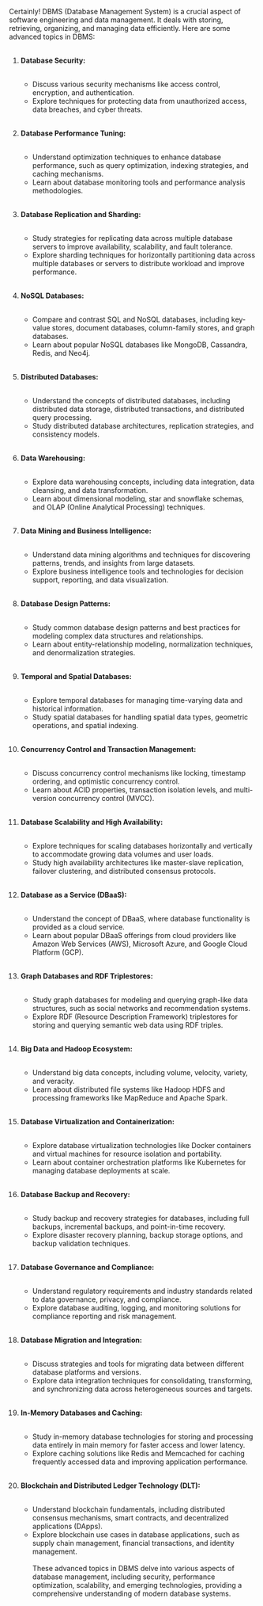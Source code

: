 Certainly! DBMS (Database Management System) is a crucial aspect of software engineering and data management. It deals with storing, retrieving, organizing, and managing data efficiently. Here are some advanced topics in DBMS: <br/><br/>

1. **Database Security:**<br/><br/>
   - Discuss various security mechanisms like access control, encryption, and authentication.
   - Explore techniques for protecting data from unauthorized access, data breaches, and cyber threats.<br/><br/>

2. **Database Performance Tuning:**<br/><br/>
   - Understand optimization techniques to enhance database performance, such as query optimization, indexing strategies, and caching mechanisms.
   - Learn about database monitoring tools and performance analysis methodologies.<br/><br/>

3. **Database Replication and Sharding:**<br/><br/>
   - Study strategies for replicating data across multiple database servers to improve availability, scalability, and fault tolerance.
   - Explore sharding techniques for horizontally partitioning data across multiple databases or servers to distribute workload and improve performance.<br/><br/>

4. **NoSQL Databases:**<br/><br/>
   - Compare and contrast SQL and NoSQL databases, including key-value stores, document databases, column-family stores, and graph databases.
   - Learn about popular NoSQL databases like MongoDB, Cassandra, Redis, and Neo4j.
<br/><br/>

5. **Distributed Databases:**<br/><br/>
   - Understand the concepts of distributed databases, including distributed data storage, distributed transactions, and distributed query processing.
   - Study distributed database architectures, replication strategies, and consistency models.<br/><br/>

6. **Data Warehousing:**<br/><br/>
   - Explore data warehousing concepts, including data integration, data cleansing, and data transformation.
   - Learn about dimensional modeling, star and snowflake schemas, and OLAP (Online Analytical Processing) techniques.<br/><br/>

7. **Data Mining and Business Intelligence:**<br/><br/>
   - Understand data mining algorithms and techniques for discovering patterns, trends, and insights from large datasets.
   - Explore business intelligence tools and technologies for decision support, reporting, and data visualization.<br/><br/>

8. **Database Design Patterns:**<br/><br/>
   - Study common database design patterns and best practices for modeling complex data structures and relationships.
   - Learn about entity-relationship modeling, normalization techniques, and denormalization strategies.
<br/><br/>

9. **Temporal and Spatial Databases:**<br/><br/>
   - Explore temporal databases for managing time-varying data and historical information.
   - Study spatial databases for handling spatial data types, geometric operations, and spatial indexing.<br/><br/>

10. **Concurrency Control and Transaction Management:**<br/><br/>
    - Discuss concurrency control mechanisms like locking, timestamp ordering, and optimistic concurrency control.
    - Learn about ACID properties, transaction isolation levels, and multi-version concurrency control (MVCC).<br/><br/>

11. **Database Scalability and High Availability:**<br/><br/>
    - Explore techniques for scaling databases horizontally and vertically to accommodate growing data volumes and user loads.
    - Study high availability architectures like master-slave replication, failover clustering, and distributed consensus protocols.<br/><br/>

12. **Database as a Service (DBaaS):**<br/><br/>
    - Understand the concept of DBaaS, where database functionality is provided as a cloud service.
    - Learn about popular DBaaS offerings from cloud providers like Amazon Web Services (AWS), Microsoft Azure, and Google Cloud Platform (GCP).<br/><br/>

13. **Graph Databases and RDF Triplestores:**<br/><br/>
    - Study graph databases for modeling and querying graph-like data structures, such as social networks and recommendation systems.
    - Explore RDF (Resource Description Framework) triplestores for storing and querying semantic web data using RDF triples.<br/><br/>

14. **Big Data and Hadoop Ecosystem:**<br/><br/>
    - Understand big data concepts, including volume, velocity, variety, and veracity.
    - Learn about distributed file systems like Hadoop HDFS and processing frameworks like MapReduce and Apache Spark.<br/><br/>

15. **Database Virtualization and Containerization:**<br/><br/>
    - Explore database virtualization technologies like Docker containers and virtual machines for resource isolation and portability.
    - Learn about container orchestration platforms like Kubernetes for managing database deployments at scale.<br/><br/>

16. **Database Backup and Recovery:**<br/><br/>
    - Study backup and recovery strategies for databases, including full backups, incremental backups, and point-in-time recovery.
    - Explore disaster recovery planning, backup storage options, and backup validation techniques.<br/><br/>

17. **Database Governance and Compliance:**<br/><br/>
    - Understand regulatory requirements and industry standards related to data governance, privacy, and compliance.
    - Explore database auditing, logging, and monitoring solutions for compliance reporting and risk management.<br/><br/>

18. **Database Migration and Integration:**<br/><br/>
    - Discuss strategies and tools for migrating data between different database platforms and versions.
    - Explore data integration techniques for consolidating, transforming, and synchronizing data across heterogeneous sources and targets.<br/><br/>

19. **In-Memory Databases and Caching:**<br/><br/>
    - Study in-memory database technologies for storing and processing data entirely in main memory for faster access and lower latency.
    - Explore caching solutions like Redis and Memcached for caching frequently accessed data and improving application performance.<br/><br/>

20. **Blockchain and Distributed Ledger Technology (DLT):**<br/><br/>
    - Understand blockchain fundamentals, including distributed consensus mechanisms, smart contracts, and decentralized applications (DApps).
    - Explore blockchain use cases in database applications, such as supply chain management, financial transactions, and identity management.
<br/><br/>
These advanced topics in DBMS delve into various aspects of database management, including security, performance optimization, scalability, and emerging technologies, providing a comprehensive understanding of modern database systems.<br/><br/>